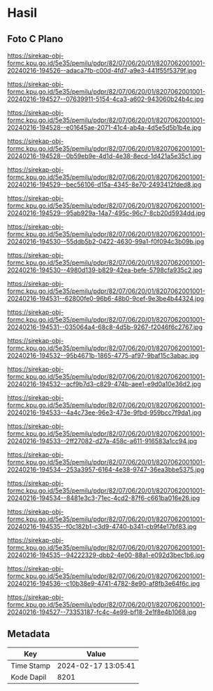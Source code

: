 # Hasil

## Foto C Plano

https://sirekap-obj-formc.kpu.go.id/5e35/pemilu/pdpr/82/07/06/20/01/8207062001001-20240216-194526--adaca7fb-c00d-4fd7-a9e3-441f55f5379f.jpg

https://sirekap-obj-formc.kpu.go.id/5e35/pemilu/pdpr/82/07/06/20/01/8207062001001-20240216-194527--07639911-5154-4ca3-a602-943060b24b4c.jpg

https://sirekap-obj-formc.kpu.go.id/5e35/pemilu/pdpr/82/07/06/20/01/8207062001001-20240216-194528--e01645ae-2071-41c4-ab4a-4d5e5d5b1b4e.jpg

https://sirekap-obj-formc.kpu.go.id/5e35/pemilu/pdpr/82/07/06/20/01/8207062001001-20240216-194528--0b59eb9e-4d1d-4e38-8ecd-1d421a5e35c1.jpg

https://sirekap-obj-formc.kpu.go.id/5e35/pemilu/pdpr/82/07/06/20/01/8207062001001-20240216-194529--bec56106-d15a-4345-8e70-2493412fded8.jpg

https://sirekap-obj-formc.kpu.go.id/5e35/pemilu/pdpr/82/07/06/20/01/8207062001001-20240216-194529--95ab929a-14a7-495c-96c7-8cb20d5934dd.jpg

https://sirekap-obj-formc.kpu.go.id/5e35/pemilu/pdpr/82/07/06/20/01/8207062001001-20240216-194530--55ddb5b2-0422-4630-99a1-f0f094c3b09b.jpg

https://sirekap-obj-formc.kpu.go.id/5e35/pemilu/pdpr/82/07/06/20/01/8207062001001-20240216-194530--4980d139-b829-42ea-befe-5798cfa935c2.jpg

https://sirekap-obj-formc.kpu.go.id/5e35/pemilu/pdpr/82/07/06/20/01/8207062001001-20240216-194531--62800fe0-96b6-48b0-9cef-9e3be4b44324.jpg

https://sirekap-obj-formc.kpu.go.id/5e35/pemilu/pdpr/82/07/06/20/01/8207062001001-20240216-194531--035064a4-68c8-4d5b-9267-f2046f6c2767.jpg

https://sirekap-obj-formc.kpu.go.id/5e35/pemilu/pdpr/82/07/06/20/01/8207062001001-20240216-194532--95b4671b-1865-4775-af97-9baf15c3abac.jpg

https://sirekap-obj-formc.kpu.go.id/5e35/pemilu/pdpr/82/07/06/20/01/8207062001001-20240216-194532--acf9b7d3-c829-474b-aee1-e9d0a10e36d2.jpg

https://sirekap-obj-formc.kpu.go.id/5e35/pemilu/pdpr/82/07/06/20/01/8207062001001-20240216-194533--4a4c73ee-96e3-473e-9fbd-959bcc7f9da1.jpg

https://sirekap-obj-formc.kpu.go.id/5e35/pemilu/pdpr/82/07/06/20/01/8207062001001-20240216-194533--2ff27082-d27a-458c-a611-916583a1cc94.jpg

https://sirekap-obj-formc.kpu.go.id/5e35/pemilu/pdpr/82/07/06/20/01/8207062001001-20240216-194534--253a3957-6164-4e38-9747-36ea3bbe5375.jpg

https://sirekap-obj-formc.kpu.go.id/5e35/pemilu/pdpr/82/07/06/20/01/8207062001001-20240216-194534--8481e3c3-71ec-4cd2-87f6-c661ba016e26.jpg

https://sirekap-obj-formc.kpu.go.id/5e35/pemilu/pdpr/82/07/06/20/01/8207062001001-20240216-194535--f0c182b1-c3d9-4740-b341-cb9f4e17bf83.jpg

https://sirekap-obj-formc.kpu.go.id/5e35/pemilu/pdpr/82/07/06/20/01/8207062001001-20240216-194535--94222329-dbb2-4e00-88a1-e092d3bec1b6.jpg

https://sirekap-obj-formc.kpu.go.id/5e35/pemilu/pdpr/82/07/06/20/01/8207062001001-20240216-194536--c10b38e9-4741-4782-8e90-af8fb3e64f6c.jpg

https://sirekap-obj-formc.kpu.go.id/5e35/pemilu/pdpr/82/07/06/20/01/8207062001001-20240216-194527--73353187-fc4c-4e99-bf18-2e1f8e4b1068.jpg


## Metadata

| Key        | Value               |
| ---------- | ------------------- |
| Time Stamp | 2024-02-17 13:05:41 |
| Kode Dapil | 8201                |



